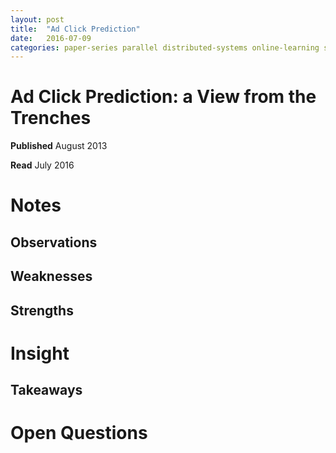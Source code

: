 ```yaml
---
layout: post
title:  "Ad Click Prediction"
date:   2016-07-09
categories: paper-series parallel distributed-systems online-learning scalability
---
```


# Ad Click Prediction: a View from the Trenches

**Published** August 2013

**Read** July 2016

# Notes

## Observations

## Weaknesses

## Strengths

# Insight

## Takeaways

# Open Questions
